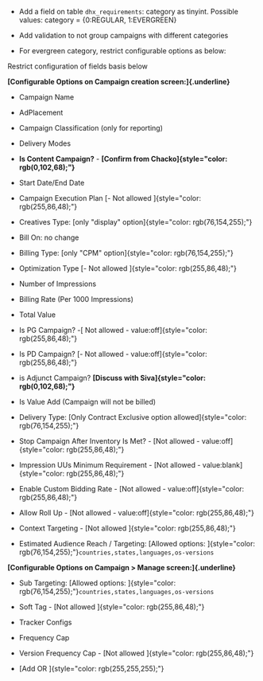 - Add a field on table `dhx_requirements`: category as tinyint. Possible
  values: category = {0:REGULAR, 1:EVERGREEN}

- Add validation to not group campaigns with different categories

- For evergreen category, restrict configurable options as below:

Restrict configuration of fields basis below

**[Configurable Options on Campaign creation screen:]{.underline}**

- Campaign Name

- AdPlacement

- Campaign Classification (only for reporting)

- Delivery Modes

- **Is Content Campaign?** - **[Confirm from
  Chacko]{style="color: rgb(0,102,68);"}**

- Start Date/End Date

- Campaign Execution Plan [- Not allowed
  ]{style="color: rgb(255,86,48);"}

- Creatives Type: [only "display"
  option]{style="color: rgb(76,154,255);"}

- Bill On: no change

- Billing Type: [only "CPM" option]{style="color: rgb(76,154,255);"}

- Optimization Type [- Not allowed ]{style="color: rgb(255,86,48);"}

- Number of Impressions

- Billing Rate (Per 1000 Impressions)

- Total Value

- Is PG Campaign? -[ Not allowed -
  value:off]{style="color: rgb(255,86,48);"}

- Is PD Campaign? [- Not allowed -
  value:off]{style="color: rgb(255,86,48);"}

- is Adjunct Campaign? **[Discuss with
  Siva]{style="color: rgb(0,102,68);"}**

- Is Value Add (Campaign will not be billed)

- Delivery Type: [Only Contract Exclusive option
  allowed]{style="color: rgb(76,154,255);"}

- Stop Campaign After Inventory Is Met? - [Not allowed -
  value:off]{style="color: rgb(255,86,48);"}

- Impression UUs Minimum Requirement - [Not allowed -
  value:blank]{style="color: rgb(255,86,48);"}

- Enable Custom Bidding Rate - [Not allowed -
  value:off]{style="color: rgb(255,86,48);"}

- Allow Roll Up - [Not allowed -
  value:off]{style="color: rgb(255,86,48);"}

- Context Targeting - [Not allowed ]{style="color: rgb(255,86,48);"}

- Estimated Audience Reach / Targeting: [Allowed options:
  ]{style="color: rgb(76,154,255);"}`countries,states,languages,os-versions`

**[Configurable Options on Campaign \> Manage screen:]{.underline}**

- Sub Targeting: [Allowed options:
  ]{style="color: rgb(76,154,255);"}`countries,states,languages,os-versions`

- Soft Tag - [Not allowed ]{style="color: rgb(255,86,48);"}

- Tracker Configs

- Frequency Cap

- Version Frequency Cap - [Not allowed ]{style="color: rgb(255,86,48);"}

<!-- -->

- [Add OR ]{style="color: rgb(255,255,255);"}
